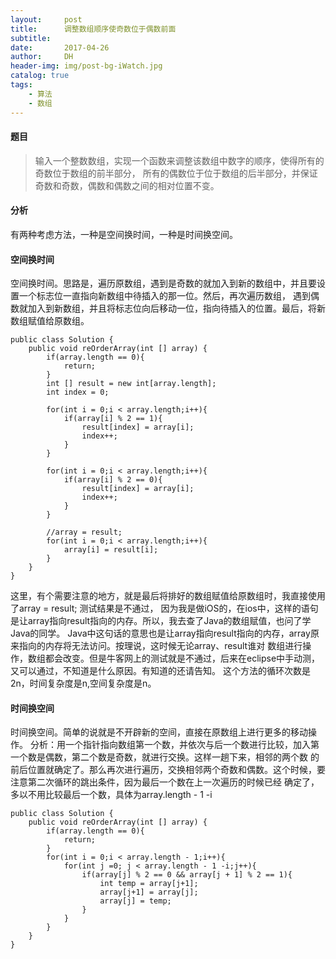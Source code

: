 ```yaml
---
layout:     post
title:      调整数组顺序使奇数位于偶数前面
subtitle:   
date:       2017-04-26
author:     DH
header-img: img/post-bg-iWatch.jpg 
catalog: true
tags:
    - 算法
    - 数组
---
```

#### 题目

>输入一个整数数组，实现一个函数来调整该数组中数字的顺序，使得所有的奇数位于数组的前半部分，
所有的偶数位于位于数组的后半部分，并保证奇数和奇数，偶数和偶数之间的相对位置不变。

#### 分析

有两种考虑方法，一种是空间换时间，一种是时间换空间。

#### 空间换时间

空间换时间。思路是，遍历原数组，遇到是奇数的就加入到新的数组中，并且要设置一个标志位一直指向新数组中待插入的那一位。然后，再次遍历数组，
遇到偶数就加入到新数组，并且将标志位向后移动一位，指向待插入的位置。最后，将新数组赋值给原数组。

```
public class Solution {
    public void reOrderArray(int [] array) {
        if(array.length == 0){
            return;
        }
        int [] result = new int[array.length];
        int index = 0;

        for(int i = 0;i < array.length;i++){
            if(array[i] % 2 == 1){
                result[index] = array[i];
                index++;
            }        
        }

        for(int i = 0;i < array.length;i++){
            if(array[i] % 2 == 0){
                result[index] = array[i];
                index++;
            }        
        }

        //array = result;
        for(int i = 0;i < array.length;i++){
            array[i] = result[i];
        }
    }
}		

```

这里，有个需要注意的地方，就是最后将排好的数组赋值给原数组时，我直接使用了array = result; 测试结果是不通过，
因为我是做iOS的，在ios中，这样的语句是让array指向result指向的内存。所以，我去查了Java的数组赋值，也问了学Java的同学。
Java中这句话的意思也是让array指向result指向的内存，array原来指向的内存将无法访问。按理说，这时候无论array、result谁对
数组进行操作，数组都会改变。但是牛客网上的测试就是不通过，后来在eclipse中手动测，又可以通过，不知道是什么原因。有知道的还请告知。 
这个方法的循环次数是2n，时间复杂度是n,空间复杂度是n。

#### 时间换空间
时间换空间。简单的说就是不开辟新的空间，直接在原数组上进行更多的移动操作。 
分析：用一个指针指向数组第一个数，并依次与后一个数进行比较，加入第一个数是偶数，第二个数是奇数，就进行交换。这样一趟下来，相邻的两个数
的前后位置就确定了。那么再次进行遍历，交换相邻两个奇数和偶数。这个时候，要注意第二次循环的跳出条件，因为最后一个数在上一次遍历的时候已经
确定了，多以不用比较最后一个数，具体为array.length - 1 -i 

```
public class Solution {
    public void reOrderArray(int [] array) {
        if(array.length == 0){
            return;
        }
        for(int i = 0;i < array.length - 1;i++){
            for(int j =0; j < array.length - 1 -i;j++){
                if(array[j] % 2 == 0 && array[j + 1] % 2 == 1){
                    int temp = array[j+1];
                    array[j+1] = array[j];
                    array[j] = temp; 
                }
            }
        }
    }
}		

```
